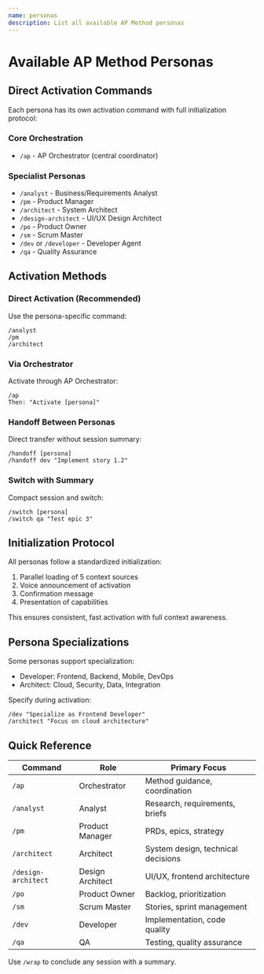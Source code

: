 ```yaml
---
name: personas
description: List all available AP Method personas
---
```


# Available AP Method Personas

## Direct Activation Commands

Each persona has its own activation command with full initialization protocol:

### Core Orchestration
- `/ap` - AP Orchestrator (central coordinator)

### Specialist Personas
- `/analyst` - Business/Requirements Analyst
- `/pm` - Product Manager
- `/architect` - System Architect
- `/design-architect` - UI/UX Design Architect
- `/po` - Product Owner
- `/sm` - Scrum Master
- `/dev` or `/developer` - Developer Agent
- `/qa` - Quality Assurance

## Activation Methods

### Direct Activation (Recommended)
Use the persona-specific command:
```
/analyst
/pm
/architect
```

### Via Orchestrator
Activate through AP Orchestrator:
```
/ap
Then: "Activate [persona]"
```

### Handoff Between Personas
Direct transfer without session summary:
```
/handoff [persona]
/handoff dev "Implement story 1.2"
```

### Switch with Summary
Compact session and switch:
```
/switch [persona]
/switch qa "Test epic 3"
```

## Initialization Protocol

All personas follow a standardized initialization:
1. Parallel loading of 5 context sources
2. Voice announcement of activation
3. Confirmation message
4. Presentation of capabilities

This ensures consistent, fast activation with full context awareness.

## Persona Specializations

Some personas support specialization:
- Developer: Frontend, Backend, Mobile, DevOps
- Architect: Cloud, Security, Data, Integration

Specify during activation:
```
/dev "Specialize as Frontend Developer"
/architect "Focus on cloud architecture"
```

## Quick Reference

| Command | Role | Primary Focus |
|---------|------|---------------|
| `/ap` | Orchestrator | Method guidance, coordination |
| `/analyst` | Analyst | Research, requirements, briefs |
| `/pm` | Product Manager | PRDs, epics, strategy |
| `/architect` | Architect | System design, technical decisions |
| `/design-architect` | Design Architect | UI/UX, frontend architecture |
| `/po` | Product Owner | Backlog, prioritization |
| `/sm` | Scrum Master | Stories, sprint management |
| `/dev` | Developer | Implementation, code quality |
| `/qa` | QA | Testing, quality assurance |

Use `/wrap` to conclude any session with a summary.
